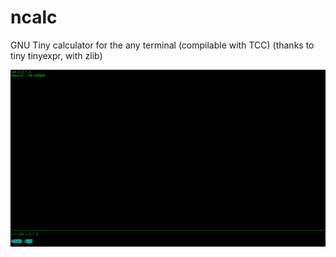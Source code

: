 # ncalc
GNU Tiny calculator for the any terminal (compilable with TCC) (thanks to tiny tinyexpr, with zlib)

![img](https://raw.githubusercontent.com/spartrekus/ncalc/master/ncalc-screenshot.png)

